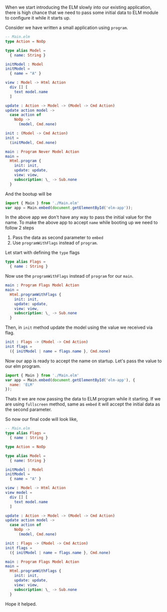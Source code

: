 <!--


---
 'ELM : Passing initial data to ELM application'
excerpt: 'ELM : Passing initial data to ELM application using programWithFlags'
date: 2017-11-05 00:00:00 IST
updated: 2017-11-05 00:00:00 IST
categories: elm
tags: elm
---

-->
<!DOCTYPE html>
<html>

<head>
  <title>basic-git-workflow</title>
  <meta charset="utf-8">
  <meta name="viewport" content="width=device-width, initial-scale=1.0">


  <link rel="stylesheet" href="./css/bootstrap.css">
  <link rel="stylesheet" href="./css/bootstrap.grid.css">
  <link rel="stylesheet" href="./css/bootstrap.min.css">
  <link rel="stylesheet" href="./css/bootstrap-reboot.min.css">
  <link rel="stylesheet" href="./css/bootstrap.css.map">
  <link rel="stylesheet" href="./css/blog-home.css">
  <link rel="stylesheet" href="./css/prism.css">
  <script async defer src="./css/prism.js"></script>
</head>
<!--------------------------------------------------------------------------------------------------->
<!--------------------------------------------------------------------------------------------------->
<!--------------------------------------------------------------------------------------------------->
<!--------------------------------------------------------------------------------------------------->
<!--------------------------------------------------------------------------------------------------->




<body>

When we start introducing the ELM slowly into our existing application, there is high chance that we need to pass some initial data to ELM module to configure it while it starts up.

Consider we have written a small application using `program`.

```elm
-- Main.elm
type Action = NoOp

type alias Model =
  { name: String }

initModel : Model
initModel =
  { name = "A" }

view : Model -> Html Action
  div [] [
    text model.name
  ]

update : Action -> Model -> (Model -> Cmd Action)
update action model ->
  case action of
    NoOp -> 
      (model, Cmd.none)

init : (Model -> Cmd Action)
init =
  (initModel, Cmd.none)

main : Program Never Model Action
main =
  Html.program {
    init: init,
    update: update,
    view: view,
    subscription: \_ -> Sub.none
  }
```

And the bootup will be

```js
import { Main } from './Main.elm'
var app = Main.embed(document.getElementById('elm-app'));
```

In the above app we don't have any way to pass the initial value for the name.
To make the above app to accept `name` while booting up we need to follow 2 steps

1. Pass the data as second parameter to `embed`
2. Use `programWithFlags` instead of `program`.

Let start with defining the `type` flags

```elm
type alias Flags =
  { name : String }
```

Now use the `programWithFlags` instead of `program` for our `main`.

```elm
main : Program Flags Model Action
main =
  Html.programWithFlags {
    init: init,
    update: update,
    view: view,
    subscription: \_ -> Sub.none
  }
```

Then, in `init` method update the model using the value we received via flag.

```elm
init : Flags -> (Model -> Cmd Action)
init flags =
  ({ initModel | name = flags.name }, Cmd.none)
```

Now our app is ready to accept the name on startup. Let's pass the value to our elm program.

```js
import { Main } from './Main.elm'
var app = Main.embed(document.getElementById('elm-app'), { 
  name: 'ELM' 
});
```

Thats it we are now passing the data to ELM program while it starting.
If we are using `fullscreen` method, same as `embed` it will accept the initial data as the second parameter.

So now our final code will look like,

```elm
-- Main.elm
type alias Flags =
  { name : String }

type Action = NoOp

type alias Model =
  { name: String }

initModel : Model
initModel =
  { name = "A" }

view : Model -> Html Action
view model =
  div [] [
    text model.name
  ]

update : Action -> Model -> (Model -> Cmd Action)
update action model ->
  case action of
    NoOp -> 
      (model, Cmd.none)

init : Flags -> (Model -> Cmd Action)
init flags =
  ({ initModel | name = flags.name }, Cmd.none)

main : Program Flags Model Action
main =
  Html.programWithFlags {
    init: init,
    update: update,
    view: view,
    subscription: \_ -> Sub.none
  }
```

Hope it helped.
